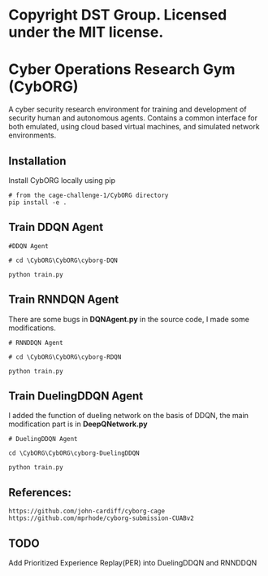 # Copyright DST Group. Licensed under the MIT license.

# Cyber Operations Research Gym (CybORG)

A cyber security research environment for training and development of security human and autonomous agents. Contains a common interface for both emulated, using cloud based virtual machines, and simulated network environments.

## Installation

Install CybORG locally using pip

```
# from the cage-challenge-1/CybORG directory
pip install -e .
```
## Train DDQN Agent

```
#DDQN Agent

# cd \CybORG\CybORG\cyborg-DQN

python train.py
```

## Train RNNDQN Agent

There are some bugs in **DQNAgent.py** in the source code, I made some modifications.

```
# RNNDDQN Agent

# cd \CybORG\CybORG\cyborg-RDQN

python train.py
```
## Train DuelingDDQN Agent

I added the function of dueling network on the basis of DDQN, the main modification part is in **DeepQNetwork.py**
```
# DuelingDDQN Agent

cd \CybORG\CybORG\cyborg-DuelingDDQN

python train.py
```


## References:
```
https://github.com/john-cardiff/cyborg-cage
https://github.com/mprhode/cyborg-submission-CUABv2
```
## TODO

Add Prioritized Experience Replay(PER) into DuelingDDQN and RNNDDQN
